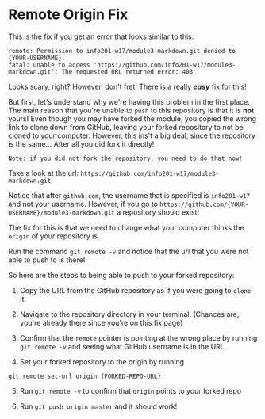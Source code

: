# Remote Origin Fix

This is the fix if you get an error that looks similar to this:

```
remote: Permission to info201-w17/module3-markdown.git denied to {YOUR-USERNAME}.
fatal: unable to access 'https://github.com/info201-w17/module3-markdown.git': The requested URL returned error: 403
```

Looks scary, right? However, don't fret! There is a really _**easy**_ fix for this!


But first, let's understand why we're having this problem in the first place. The main reason that you're unable to `push` to this repository is that it is **not** yours! Even though you may have forked the module, you copied the wrong link to clone down from GitHub, leaving your forked repository to not be cloned to your computer. However, this ins't a big deal, since the repository is the same... After all you did fork it directly!

```
Note: if you did not fork the repository, you need to do that now!
```

Take a look at the url:
`https://github.com/info201-w17/module3-markdown.git`

Notice that after `github.com`, the username that is specified is `info201-w17` and not your username. However, if you go to `https://github.com/{YOUR-USERNAME}/module3-markdown.git` a repository should exist!

The fix for this is that we need to change what your computer thinks the `origin` of your repository is.

Run the command `git remote -v` and notice that the url that you were not able to push to is there!

So here are the steps to being able to push to your forked repository:

1. Copy the URL from the GitHub repository as if you were going to `clone` it.

2. Navigate to the repository directory in your terminal. (Chances are, you're already there since you're on this fix page)

3. Confirm that the `remote` pointer is pointing at the wrong place by running `git remote -v` and seeing what GitHub username is in the URL

4. Set your forked repository to the origin by running
```
git remote set-url origin {FORKED-REPO-URL}
```

5. Run `git remote -v` to confirm that `origin` points to your forked repo

6. Run `git push origin master` and it should work!
